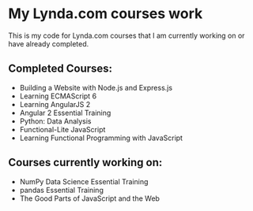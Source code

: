 # My Lynda.com courses work
This is my code for Lynda.com courses that I am currently working on or have already completed.

## Completed Courses:

 - Building a Website with Node.js and Express.js
 - Learning ECMAScript 6
 - Learning AngularJS 2
 - Angular 2 Essential Training
 - Python: Data Analysis
 - Functional-Lite JavaScript
 - Learning Functional Programming with JavaScript


## Courses currently working on:

 - NumPy Data Science Essential Training
 - pandas Essential Training
 - The Good Parts of JavaScript and the Web
